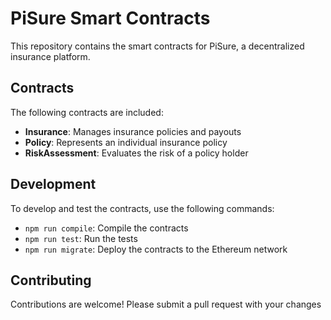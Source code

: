 # PiSure Smart Contracts

This repository contains the smart contracts for PiSure, a decentralized insurance platform.

## Contracts

The following contracts are included:

* **Insurance**: Manages insurance policies and payouts
* **Policy**: Represents an individual insurance policy
* **RiskAssessment**: Evaluates the risk of a policy holder

## Development

To develop and test the contracts, use the following commands:

* `npm run compile`: Compile the contracts
* `npm run test`: Run the tests
* `npm run migrate`: Deploy the contracts to the Ethereum network

## Contributing

Contributions are welcome! Please submit a pull request with your changes
